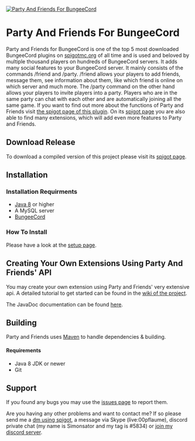 <a href="https://www.spigotmc.org/resources/party-and-friends-for-bungeecord.9531/"><img src="https://simonsator.de/images/partyandfriendsfree.png" title="Party And Friends For BungeeCord" alt="Party And Friends For BungeeCord"></a>
# Party And Friends For BungeeCord

Party and Friends for BungeeCord is one of the top 5 most downloaded BungeeCord plugins on [spigotmc.org](https://www.spigotmc.org/resources/categories/bungee-proxy.3/?order=download_count) of all time and is used and beloved by multiple thousand players on hundreds of BungeeCord servers. It adds many social features to your BungeeCord server. It mainly consists of the commands /friend and /party. /friend allows your players to add friends, message them, see information about them, like which friend is online on which server and much more. The /party command on the other hand allows your players to invite players into a party. Players who are in the same party can chat with each other and are automatically joining all the same game. If you want to find out more about the functions of Party and Friends visit [the spigot page of this plugin](https://www.spigotmc.org/resources/party-and-friends-for-bungeecord.9531/). On its [spigot page](https://www.spigotmc.org/resources/party-and-friends-for-bungeecord.9531/) you are also able to find many extensions, which will add even more features to Party and Friends.

## Download Release

To download a compiled version of this project please visit its [spigot page](https://www.spigotmc.org/resources/party-and-friends-for-bungeecord.9531/).

## Installation
### Installation Requirments

* [Java 8](https://www.java.com/download/) or higher
* A MySQL server
* [BungeeCord](https://ci.md-5.net/job/BungeeCord/)
### How To Install
Please have a look at the [setup page](https://github.com/Simonsator/BungeecordPartyAndFriends/wiki/Setup-Party-And-Friends).

## Creating Your Own Extensions Using Party And Friends' API

You may create your own extension using Party and Friends' very extensive api. A detailed tutorial to get started can be found in the [wiki of the project](https://github.com/Simonsator/BungeecordPartyAndFriends/wiki/API).

The JavaDoc documentation can be found [here](https://simonsator.de/JavaDoc/PartyAndFriendsNotExtended/).

## Building
Party and Friends uses [Maven](https://maven.apache.org/) to handle dependencies & building.

#### Requirements
* Java 8 JDK or newer
* Git

## Support

If you found any bugs you may use the [issues page](https://github.com/Simonsator/BungeecordPartyAndFriends/issues) to report them.

Are you having any other problems and want to contact me? If so please send me a [dm using spigot](https://www.spigotmc.org/conversations/add?to=simonsator), a message via Skype (live:00pflaume), discord private chat (my name is Simonsator and my tag is #5834) or [join my discord server](https://discord.gg/pFx9X2W).
